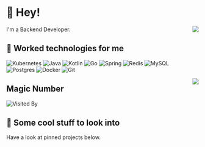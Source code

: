 # 👋 Hey!

<img align="right" src="https://github-profile.misec.top/api?username=svcops&show_icons=true&icon_color=0366d6&text_color=24292e&bg_color=ffffff&hide_title=true" />

I'm a Backend Developer.

## 💬 Worked technologies for me

![Kubernetes](https://img.shields.io/badge/-Kubernetes-gray?style=flat-square&logo=kubernetes)
![Java](https://img.shields.io/badge/-Java-gray?style=flat-square&logo=openjdk&logoColor=007396)
![Kotlin](https://img.shields.io/badge/-Kotlin-gray?style=flat-square&logo=kotlin)
![Go](https://img.shields.io/badge/-Golang-gray?style=flat-square&logo=go)
![Spring](https://img.shields.io/badge/-Spring-gray?style=flat-square&logo=spring)
![Redis](https://img.shields.io/badge/-Redis-gray?style=flat-square&logo=Redis)
![MySQL](https://img.shields.io/badge/-MySQL-gray?style=flat-square&logo=mysql&logoColor=yellow)
![Postgres](https://img.shields.io/badge/-Posgres-gray?style=flat-square&logo=postgresql&logoColor=yellow)
![Docker](https://img.shields.io/badge/-Docker-gray?style=flat-square&logo=docker)
![Git](https://img.shields.io/badge/-Git-gray?style=flat-square&logo=git)


<img align="right" src="https://github-profile.misec.top/api/top-langs/?username=svcops&layout=compact"/>


## Magic Number

![Visited By](https://counter.nginx.co/get/at/svcops?theme=rule34)

## 👀 Some cool stuff to look into 

Have a look at pinned projects below.
